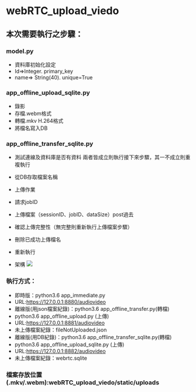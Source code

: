 # webRTC_upload_viedo
## 本次需要執行之步驟：
### model.py
- 資料庫初始化設定
- Id=>Integer.   primary_key
- name=> String(40).   unique=True

### app_offline_upload_sqlite.py
- 錄影
- 存檔.webm格式
- 轉檔.mkv H.264格式
- 將檔名寫入DB


### app_offline_transfer_sqlite.py

- 測試連線及資料庫是否有資料
兩者皆成立則執行接下來步驟，其一不成立則重複執行
- 從DB存取檔案名稱
- 上傳作業
- 請求jobID
- 上傳檔案（sessionID、jobID、dataSize）post過去
- 確認上傳完整性（無完整則重新執行上傳檔案步驟）
- 刪除已成功上傳檔名
- 重新執行


- 架構
![](https://d2mxuefqeaa7sj.cloudfront.net/s_009CECF180D456AA56C8822DB0DE14B8C97842F05B48B7F0C7B7C8302CC5503F_1551932328357_+2019-03-07+12.18.18.png)

### 執行方式：
- 即時版：python3.6 app_immediate.py
- URL:https://127.0.0.1:8880/audiovideo
- 離線版(用json檔案紀錄)：python3.6 app_offline_transfer.py(轉檔)
- python3.6 app_offline_upload.py (上傳)  
- URL:https://127.0.0.1:8881/audiovideo
- 未上傳檔案紀錄：fileNotUploaded.json
- 離線版(用DB紀錄)：python3.6 app_offline_transfer_sqlite.py(轉檔)
- python3.6 app_offline_upload_sqlite.py (上傳)
- URL:https://127.0.0.1:8882/audiovideo
- 未上傳檔案紀錄：webrtc.sqlite

### 檔案存放位置(.mkv/.webm):webRTC_upload_viedo/static/uploads

